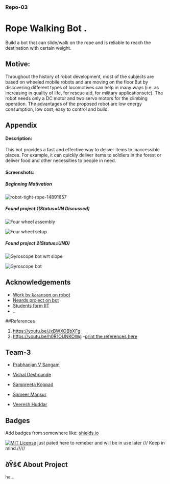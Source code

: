 ### Repo-03

# Rope Walking Bot .

Build a bot that can slide/walk on the rope and is reliable to  reach the destination with certain weight.

## Motive:
 
 Throughout the history of robot development, most of the subjects are based on wheeled mobile robots and are moving on the floor.But by discovering different types of locomotives can help in many ways (i.e. as increasing in quality of life, for rescue aid, for military applicationsetc). The robot needs only a DC motor and two servo motors for the climbing operation. The advantages of the proposed robot are low energy consumption, low cost, easy to control and build.


## Appendix

#### Description:

This bot provides a fast and effective way to deliver items to inaccessible places. For example, it can quickly deliver items to soldiers in the forest or deliver food and other necessities to people in need.

#### Screenshots:
##### Beginning Motivation
![robot-tight-rope-14891657](https://user-images.githubusercontent.com/130633617/231752606-3ff57fb1-dcc3-4c1c-b73b-c7c014b99597.jpg)


##### Found project 1(Status=UN Discussed)
![Four wheel assembly](https://user-images.githubusercontent.com/130633617/232180120-b1c6a91c-4e01-484f-8ec6-9c1c16ecd5d7.png)

![Four wheel setup](https://user-images.githubusercontent.com/130633617/232180414-66d3c7f2-6c7c-4dec-8b5d-2af755ed641d.png)

##### Found project 2(Status=UND)
![Gyroscope bot wrt slope](https://user-images.githubusercontent.com/130633617/232180445-81f69a3a-15c4-4f22-a4b4-bee1eae959ff.png)

![Gyroscope bot](https://user-images.githubusercontent.com/130633617/232180455-9ca2a202-95b4-42da-903e-17ca5d6fce6a.png)


## Acknowledgements

 - [Work by karanson on robot](https://github.com/karansoni1072002/Rope-Climbing-Bot)
 - [Neards project on bot](https://github.com/NERDS-PROJECTS/Rope-Climbing-Robot)
 - [Students form IIT](https://github.com/marsiitr/Rope-Climbing-Robot)
 - ..

##References 
1. https://youtu.be/JxBWXOBbXFg
2. https://youtu.be/h0R1OUNKOWg
-[print the references here]()
 


## Team-3

- [Prabhanjan V Sangam](https://github.com/Prabhanjan-V-Sangam)

- [Vishal Deshpande](https://github.com/VMD-21)
- [Sampreeta Koppad](https://github.com/SampreetaKoppad)
- [Sameer Mansur](https://github.com/Sameer-Mansur)
- [Veeresh Huddar](https://github.com/Veeresh-huddar)



## Badges

Add badges from somewhere like: [shields.io](https://shields.io/)

[![MIT License](https://img.shields.io/badge/License-MIT-green.svg)](https://choosealicense.com/licenses/mit/)
just pated here to remeber and will be in use later /// Keep in mind./////
## ðŸš€ About Project
ha...

